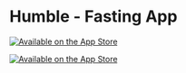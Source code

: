 # Humble - Fasting App

[![Available on the App Store](https://image.nostr.build/63a4490a9b6e7c9d5e7218d1199e3ed4209bfabd840469e5e1bfafec2d6c0841.png)](https://apps.apple.com/us/app/humble-fasting-app/id6557081711?platform=iphone)

[![Available on the App Store](https://npub1mmfakwg4s36235wlav6qpe03cgr038gujn2hnsvwk2ne49gzqslqc6xvtp.blossom.band/e7514ceaeccecac636bb696ad1763e1e723c2b09ae199ec030558f0a7d9ef832.jpg )](https://apps.apple.com/us/app/humble-fasting-app/id6557081711?platform=iphone)
